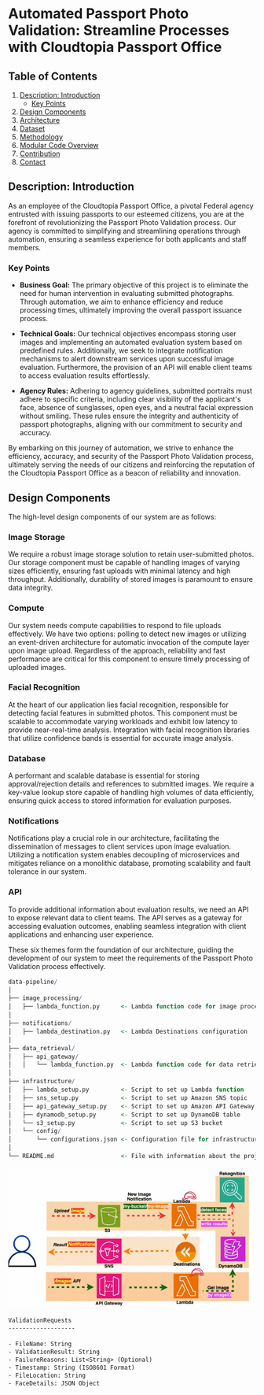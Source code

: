 # Automated Passport Photo Validation: Streamline Processes with Cloudtopia Passport Office

## Table of Contents

1. [Description: Introduction](#description-introduction)
   - [Key Points](#key-points)
2. [Design Components](#design-components)
3. [Architecture](#architecture)
4. [Dataset](#dataset)
5. [Methodology](#methodology)
6. [Modular Code Overview](#modular-code-overview)
7. [Contribution](#contribution)
8. [Contact](#contact)

## Description: Introduction

As an employee of the Cloudtopia Passport Office, a pivotal Federal agency entrusted with issuing passports to our esteemed citizens, you are at the forefront of revolutionizing the Passport Photo Validation process. Our agency is committed to simplifying and streamlining operations through automation, ensuring a seamless experience for both applicants and staff members.

### Key Points

- **Business Goal:** The primary objective of this project is to eliminate the need for human intervention in evaluating submitted photographs. Through automation, we aim to enhance efficiency and reduce processing times, ultimately improving the overall passport issuance process.

- **Technical Goals:** Our technical objectives encompass storing user images and implementing an automated evaluation system based on predefined rules. Additionally, we seek to integrate notification mechanisms to alert downstream services upon successful image evaluation. Furthermore, the provision of an API will enable client teams to access evaluation results effortlessly.

- **Agency Rules:** Adhering to agency guidelines, submitted portraits must adhere to specific criteria, including clear visibility of the applicant's face, absence of sunglasses, open eyes, and a neutral facial expression without smiling. These rules ensure the integrity and authenticity of passport photographs, aligning with our commitment to security and accuracy.

By embarking on this journey of automation, we strive to enhance the efficiency, accuracy, and security of the Passport Photo Validation process, ultimately serving the needs of our citizens and reinforcing the reputation of the Cloudtopia Passport Office as a beacon of reliability and innovation.


## Design Components

The high-level design components of our system are as follows:

### Image Storage
We require a robust image storage solution to retain user-submitted photos. Our storage component must be capable of handling images of varying sizes efficiently, ensuring fast uploads with minimal latency and high throughput. Additionally, durability of stored images is paramount to ensure data integrity.

### Compute
Our system needs compute capabilities to respond to file uploads effectively. We have two options: polling to detect new images or utilizing an event-driven architecture for automatic invocation of the compute layer upon image upload. Regardless of the approach, reliability and fast performance are critical for this component to ensure timely processing of uploaded images.

### Facial Recognition
At the heart of our application lies facial recognition, responsible for detecting facial features in submitted photos. This component must be scalable to accommodate varying workloads and exhibit low latency to provide near-real-time analysis. Integration with facial recognition libraries that utilize confidence bands is essential for accurate image analysis.

### Database
A performant and scalable database is essential for storing approval/rejection details and references to submitted images. We require a key-value lookup store capable of handling high volumes of data efficiently, ensuring quick access to stored information for evaluation purposes.

### Notifications
Notifications play a crucial role in our architecture, facilitating the dissemination of messages to client services upon image evaluation. Utilizing a notification system enables decoupling of microservices and mitigates reliance on a monolithic database, promoting scalability and fault tolerance in our system.

### API
To provide additional information about evaluation results, we need an API to expose relevant data to client teams. The API serves as a gateway for accessing evaluation outcomes, enabling seamless integration with client applications and enhancing user experience.

These six themes form the foundation of our architecture, guiding the development of our system to meet the requirements of the Passport Photo Validation process effectively.

  
```r  
data-pipeline/     
│     
├── image_processing/
│   ├── lambda_function.py      <- Lambda function code for image processing
│
├── notifications/
│   ├── lambda_destination.py   <- Lambda Destinations configuration
│
├── data_retrieval/
│   ├── api_gateway/
│   │   └── lambda_function.py  <- Lambda function code for data retrieval
│
├── infrastructure/
│   ├── lambda_setup.py         <- Script to set up Lambda function
│   ├── sns_setup.py            <- Script to set up Amazon SNS topic
│   ├── api_gateway_setup.py    <- Script to set up Amazon API Gateway
│   ├── dynamodb_setup.py       <- Script to set up DynamoDB table
│   └── s3_setup.py             <- Script to set up S3 bucket
│   └── config/
│       └── configurations.json <- Configuration file for infrastructure
│
└── README.md                   <- File with information about the project
```
<p align="center">
  <img src="https://github.com/diegovillatoromx/passport-facial-analysis-automation/blob/main/architecture.gif" alt="architecture-aws" width="800">
</p>


```plaintext
ValidationRequests
-------------------

- FileName: String
- ValidationResult: String
- FailureReasons: List<String> (Optional)
- Timestamp: String (ISO8601 Format)
- FileLocation: String
- FaceDetails: JSON Object
```
